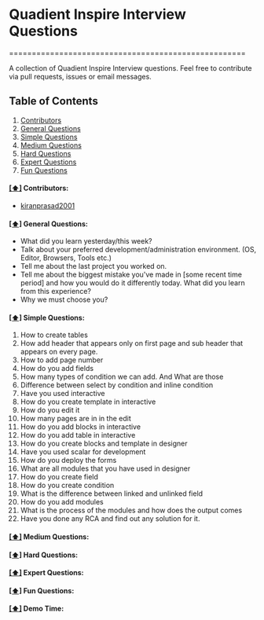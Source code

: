 # Quadient Inspire Interview Questions
====================================================

A collection of Quadient Inspire Interview questions. Feel free to contribute via pull requests, issues or email messages.


## <a name='toc'>Table of Contents</a>

  1. [Contributors](#contributors)
  1. [General Questions](#general)
  1. [Simple Questions](#simple)
  1. [Medium Questions](#medium)
  1. [Hard Questions](#hard)
  1. [Expert Questions](#expert)
  1. [Fun Questions](#fun)


#### [[⬆]](#toc) <a name='contributors'>Contributors:</a>

* [kiranprasad2001](https://github.com/kiranprasad2001)


#### [[⬆]](#toc) <a name='general'>General Questions:</a>

* What did you learn yesterday/this week?
* Talk about your preferred development/administration environment. (OS, Editor, Browsers, Tools etc.)
* Tell me about the last project you worked on.
* Tell me about the biggest mistake you've made in [some recent time period] and how you would do it differently today. What did you learn from this experience?
* Why we must choose you?


#### [[⬆]](#toc) <a name='simple'>Simple Questions:</a>

1. How to create tables
2. How add header that appears only on first page and sub header that appears on every page. 
3. How to add page number
4. How do you add fields
5. How many types of condition we can add. And What are those
6. Difference between select by condition and inline condition
7. Have you used interactive
8. How do you create template in interactive
9. How do you edit it
10. How many pages are in in the edit
11. How do you add blocks in interactive
12. How do you add table in interactive
13. How do you create blocks and template in designer
14. Have you used scalar for development
15. How do you deploy the forms
16. What are all modules that you have used in designer
17. How do you create field
18. How do you create condition
19. What is the difference between linked and unlinked field
20. How do you add modules
21. What is the process of the modules and how does the output comes
22. Have you done any RCA and find out any solution for it.


#### [[⬆]](#toc) <a name='medium'>Medium Questions:</a>


#### [[⬆]](#toc) <a name='hard'>Hard Questions:</a>


#### [[⬆]](#toc) <a name='expert'>Expert Questions:</a>


#### [[⬆]](#toc) <a name='fun'>Fun Questions:</a>


#### [[⬆]](#toc) <a name='demo'>Demo Time:</a>
